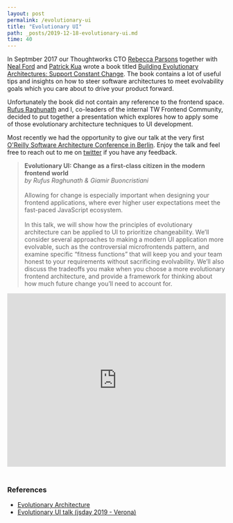 ```yaml
---
layout: post
permalink: /evolutionary-ui
title: "Evolutionary UI"
path: _posts/2019-12-18-evolutionary-ui.md
time: 40
---
```


In Septmber 2017 our Thoughtworks CTO [Rebecca Parsons](https://twitter.com/rebeccaparsons) together with [Neal Ford](https://twitter.com/neal4d) and [Patrick Kua](https://twitter.com/patkua) wrote a book titled [Building Evolutionary Architectures: Support Constant Change](http://shop.oreilly.com/product/0636920080237.do). The book contains a lot of useful tips and insights on how to steer software architectures to meet evolvability goals which you care about to drive your product forward.

Unfortunately the book did not contain any reference to the frontend space.<br />
[Rufus Raghunath](https://rufusraghunath.com) and I, co-leaders of the internal TW Frontend Community, decided to put together a presentation which explores how to apply some of those evolutionary architecture techniques to UI development.

Most recently we had the opportunity to give our talk at the very first [O'Reilly Software Architecture Conference in Berlin](https://conferences.oreilly.com/software-architecture/sa-eu-2019/public/schedule/detail/77991).
Enjoy the talk and feel free to reach out to me on [twitter](https://twitter.com/giamir) if you have any feedback.

> **Evolutionary UI: Change as a first-class citizen in the modern frontend world**<br />
> _by Rufus Raghunath & Giamir Buoncristiani_<br /><br />
> Allowing for change is especially important when designing your frontend applications, where ever higher user expectations meet the fast-paced JavaScript ecosystem.<br /><br />
> In this talk, we will show how the principles of evolutionary architecture can be applied to UI to prioritize changeability. We’ll consider several approaches to making a modern UI application more evolvable, such as the controversial microfrontends pattern, and examine specific “fitness functions” that will keep you and your team honest to your requirements without sacrificing evolvability. We’ll also discuss the tradeoffs you make when you choose a more evolutionary frontend architecture, and provide a framework for thinking about how much future change you’ll need to account for.

<iframe style="margin-bottom: 20px;" width="100%" height="400" src="https://www.youtube.com/embed/QNRv-KyhVK0" frameborder="0" allow="accelerometer; autoplay; encrypted-media; gyroscope; picture-in-picture" allowfullscreen></iframe>

### References

- [Evolutionary Architecture](https://evolutionaryarchitecture.com)
- [Evolutionary UI talk (jsday 2019 - Verona)](https://www.youtube.com/watch?v=5915WUFazjo)
